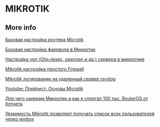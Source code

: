 # MIKROTIK

## More info

[Базовая настройка роутера Microtik](https://serveradmin.ru/bazovaya-nastroyka-routera-mikrotik/)

[Базовая настройка фаервола в Микротик](https://serveradmin.ru/bazovaya-nastrojka-firewall-v-mikrotik/)

[Настройка vpn (l2tp+Ipsec, openvpn и др.) сервера в микротике](https://serveradmin.ru/nastrojka-vpn-openvpn-l2tp-ipsec-server-v-mikrotik/)

[Mikrotik настройка простого Firewall](https://serveradmin.ru/mikrotik-nastroyka-prostogo-firewall/)

[Mikrotik логирование на удаленный сервер rsyslog](https://serveradmin.ru/mikrotik-logirovanie-na-udalennyiy-server-rsyslog/)

[Youtube: Плейлист: Основы Microtik ](https://www.youtube.com/watch?v=gVvLce3I8vA)

[Для чего хакерам Микротик и как я спрятал 100 тыс. RouterOS от ботнета](https://habr.com/ru/articles/424433/)

[Уязвимость Mikrotik позволяет получать список всех пользователей через winbox](https://habr.com/ru/articles/359038/)

[]()
[]()
[]()
[]()
